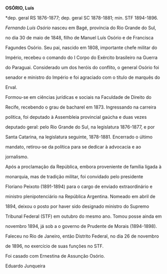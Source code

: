 **OSÓRIO, Luís**



\*dep. geral RS 1876-1877; dep. geral SC 1878-1881; min. STF 1894-1896.



*Fernando Luís Osório* nasceu em Bagé, província do Rio Grande do Sul,

no dia 30 de maio de 1848, filho de Manuel Luís Osório e de Francisca

Fagundes Osório. Seu pai, nascido em 1808, importante chefe militar do

Império, recebeu o comando do I Corpo do Exército brasileiro na Guerra

do Paraguai. Considerado um dos heróis do conflito, o general Osório foi

senador e ministro do Império e foi agraciado com o título de marquês do

Erval.



Formou-se em ciências jurídicas e sociais na Faculdade de Direito do

Recife, recebendo o grau de bacharel em 1873. Ingressando na carreira

política, foi deputado à Assembleia provincial gaúcha e duas vezes

deputado geral: pelo Rio Grande do Sul, na legislatura 1876-1877, e por

Santa Catarina, na legislatura seguinte, 1878-1881. Encerrado o último

mandato, retirou-se da política para se dedicar à advocacia e ao

jornalismo.



Após a proclamação da República, embora proveniente de família ligada à

monarquia, mas de tradição militar, foi convidado pelo presidente

Floriano Peixoto (1891-1894) para o cargo de enviado extraordinário e

ministro plenipotenciário na República Argentina. Nomeado em abril de

1894, deixou o posto por haver sido designado ministro do Supremo

Tribunal Federal (STF) em outubro do mesmo ano. Tomou posse ainda em

novembro 1894, já sob a o governo de Prudente de Morais (1894-1898).



Faleceu no Rio de Janeiro, então Distrito Federal, no dia 26 de novembro

de 1896, no exercício de suas funções no STF.



Foi casado com Ernestina de Assunção Osório.



Eduardo Junqueira



